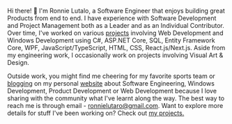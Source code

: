 Hi there! 👋 I'm Ronnie Lutalo, a Software Engineer that enjoys building great Products from end to end. I have experience with Software Development and Project Management both as a Leader and as an Individual Contributor. Over time, I've worked on various [projects](https://ronnielutalo.github.io/projects) involving Web Development and Windows Development using C#, ASP.NET Core, SQL, Entity Framework Core, WPF, JavaScript/TypeScript, HTML, CSS, React.js/Next.js. Aside from my engineering work, I occasionally work on projects involving Visual Art & Design.

Outside work, you might find me cheering for my favorite sports team or [blogging](https://ronnielutalo.github.io/blog) on my personal [website](https://ronnielutalo.github.io) about Software Engineering, Windows Development, Product Development or Web Development because I love sharing with the community what I've learnt along the way. The best way to reach me is through email - ronnielutaro@gmail.com. Want to explore more details for stuff I've been working on? Check out [my projects.](https://ronnielutalo.github.io/projects)
